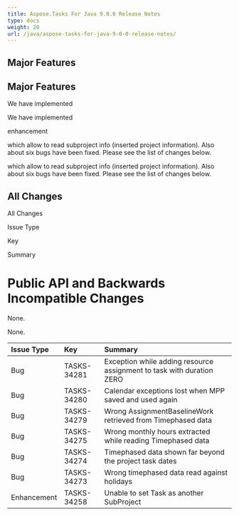 ```yaml
---
title: Aspose.Tasks For Java 9.0.0 Release Notes
type: docs
weight: 20
url: /java/aspose-tasks-for-java-9-0-0-release-notes/
---
```


## **Major Features**
## **Major Features**
We have implemented 

We have implemented

enhancement

which allow to read subproject info (inserted project information). 
Also about six bugs have been fixed. Please see the list of changes 
below. 

which allow to read subproject info (inserted project information). 
Also about six bugs have been fixed. Please see the list of changes 
below.
## **All Changes**
All Changes

Issue Type

Key

Summary
# **Public API and Backwards Incompatible Changes**
None. 

None.

|**Issue Type** |**Key** |**Summary** |
| :- | :- | :- |
|Bug |TASKS-34281 |Exception while adding resource assignment to task with duration ZERO |
|Bug |TASKS-34280 |Calendar exceptions lost when MPP saved and used again |
|Bug |TASKS-34279 |Wrong AssignmentBaselineWork retrieved from Timephased data |
|Bug |TASKS-34275 |Wrong monthly hours extracted while reading Timephased data |
|Bug |TASKS-34274 |Timephased data shown far beyond the project task dates |
|Bug |TASKS-34273 |Wrong timephased data read against holidays |
|Enhancement |TASKS-34258 |Unable to set Task as another SubProject |

